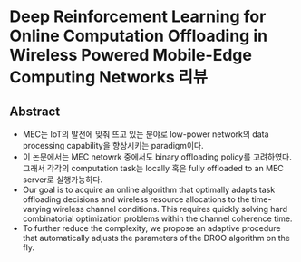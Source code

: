 # Deep Reinforcement Learning for Online Computation Offloading in Wireless Powered Mobile-Edge Computing Networks 리뷰

## Abstract
- MEC는 IoT의 발전에 맞춰 뜨고 있는 분야로 low-power network의 data processing capability을 향상시키는 paradigm이다. 
- 이 논문에서는 MEC netowrk 중에서도 binary offloading policy를 고려하였다. 그래서 각각의 computation task는 locally 혹은 fully offloaded to an MEC server로 실행가능하다.
- Our goal is to acquire an online algorithm that optimally adapts task offloading decisions and wireless resource allocations to the time-varying wireless channel conditions. This requires quickly solving hard combinatorial optimization problems within the channel coherence time.
- To further reduce the complexity, we propose an adaptive procedure that automatically adjusts the parameters of the DROO algorithm on the fly.
